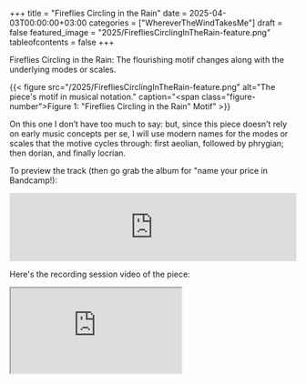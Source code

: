 +++
title = "Fireflies Circling in the Rain"
date = 2025-04-03T00:00:00+03:00
categories = ["WhereverTheWindTakesMe"]
draft = false
featured_image = "2025/FirefliesCirclingInTheRain-feature.png"
tableofcontents = false
+++

Fireflies Circling in the Rain:
The flourishing motif changes along with the underlying modes or scales.

{{< figure src="/2025/FirefliesCirclingInTheRain-feature.png" alt="The piece's motif in musical notation." caption="<span class=\"figure-number\">Figure 1: </span>\"Fireflies Circling in the Rain\" Motif" >}}

On this one I don’t have too much to say:
but, since this piece doesn’t rely on early music concepts per se,
I will use modern names for the modes or scales
that the motive cycles through:
first aeolian, followed by phrygian;
then dorian, and finally locrian.

To preview the track (then go grab the album for "name your price in Bandcamp!):
<div class="org-bandcamp-track"> <iframe style="border: 0; width: 100%; height: 120px;" src="https://bandcamp.com/EmbeddedPlayer/album= 3014684465/size=large/bgcol=333333/linkcol=2ebd35/tracklist=false/artwork=small/track=854855959/transparent=true/" seamless><a href="https://ajgreengrove.bandcamp.com/album/ wherever-the-wind-takes-me"> "Wherever The Wind Takes Me" by A J Greengrove</a></iframe>

Here's the recording session video of the piece:
<div class="org-youtube"><iframe src="https://www.youtube.com/embed/9s0DO9TimpU" allowfullscreen title="YouTube Video"></iframe></div>
